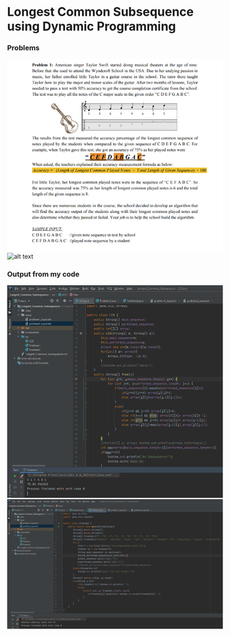 # Longest Common Subsequence using Dynamic Programming

### Problems
![alt text](https://github.com/Schrodinger-sCat/Longest_Common_Subsequence/blob/master/Screenshots/q1.PNG?raw=true)
![alt text](https://github.com/Schrodinger-sCat/Longest_Common_Subsequence/blob/master/Screenshots/Q2Problem2_output.PNG?raw=true)

### Output from my code
![alt text](https://github.com/Schrodinger-sCat/Longest_Common_Subsequence/blob/master/Screenshots/Problem1_output.PNG?raw=true)
![alt text](https://github.com/Schrodinger-sCat/Longest_Common_Subsequence/blob/master/Screenshots/Problem2_output.PNG?raw=true)
